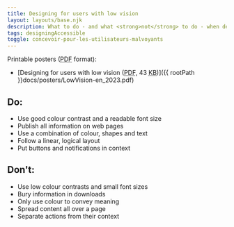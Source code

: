 ```yaml
---
title: Designing for users with low vision
layout: layouts/base.njk
description: What to do - and what <strong>not</strong> to do - when designing for users with low vision.
tags: designingAccessible
toggle: concevoir-pour-les-utilisateurs-malvoyants
---
```


Printable posters (<abbr title="Portable Document Format">PDF</abbr> format):

- [Designing for users with low vision (<abbr title="Portable Document Format">PDF</abbr>, 43 <abbr title="KiloByte">KB</abbr>)]({{ rootPath }}docs/posters/LowVision-en_2023.pdf)

<div class="row">
</div>
<div class="col-md-6">

## Do:

- Use good colour contrast and a readable font size
- Publish all information on web pages
- Use a combination of colour, shapes and text
- Follow a linear, logical layout
- Put buttons and notifications in context

</div>
</div>
<div class="col-md-6">

## Don't:

- Use low colour contrasts and small font sizes
- Bury information in downloads
- Only use colour to convey meaning
- Spread content all over a page
- Separate actions from their context

</div>
</div>
